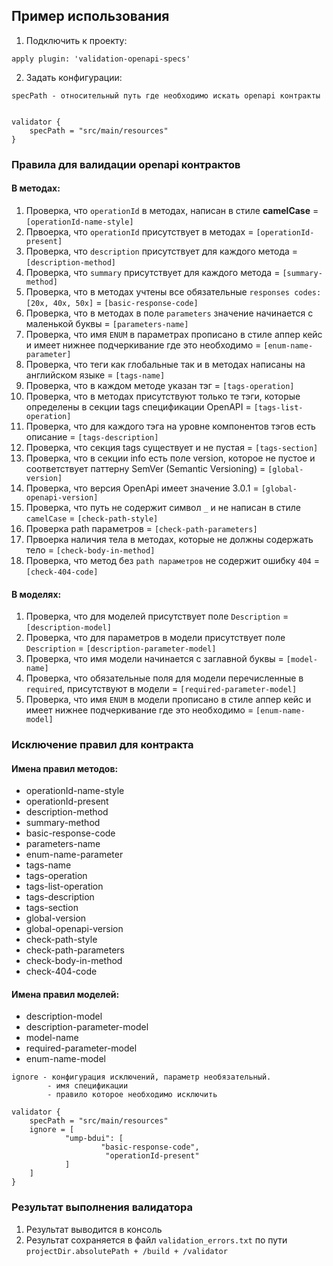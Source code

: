 ## Пример использования
1. Подключить к проекту:
```
apply plugin: 'validation-openapi-specs'
```
2. Задать конфигурации:
```
specPath - относительный путь где необходимо искать openapi контракты


validator {
    specPath = "src/main/resources"
}
```

### Правила для валидации openapi контрактов
#### В методах:
1. Проверка, что `operationId` в методах, написан в стиле **camelCase** = `[operationId-name-style]`
2. Првоерка, что `operationId` присутствует в методах = `[operationId-present]`
3. Проверка, что `description` присутствует для каждого метода = `[description-method]`
4. Проверка, что `summary` присутствует для каждого метода = `[summary-method]`
5. Проверка, что в методах учтены все обязательные `responses codes: [20x, 40x, 50x]` = `[basic-response-code]`
6. Проверка, что в методах в поле `parameters` значение начинается с маленькой буквы = `[parameters-name]`
7. Проверка, что имя `ENUM` в параметрах прописано в стиле аппер кейс и имеет нижнее подчеркивание где это необходимо = `[enum-name-parameter]`
8. Проверка, что теги как глобальные так и в методах написаны на английском языке = `[tags-name]`
9. Проверка, что в каждом методе указан тэг = `[tags-operation]`
10. Проверка, что в методах присутствуют только те тэги, которые определены в секции tags спецификации OpenAPI = `[tags-list-operation]`
11. Проверка, что для каждого тэга на уровне компонентов тэгов есть описание = `[tags-description]`
12. Проверка, что секция tags существует и не пустая = `[tags-section]`
13. Проверка, что в секции info есть поле version, которое не пустое и соответствует паттерну SemVer (Semantic Versioning) = `[global-version]`
14. Проверка, что версия OpenApi имеет значение 3.0.1 = `[global-openapi-version]`
15. Проверка, что путь не содержит символ `_` и не написан в стиле `camelCase` = `[check-path-style]`
16. Проверка path параметров = `[check-path-parameters]`
17. Првоерка наличия тела в методах, которые не должны содержать тело = `[check-body-in-method]`
18. Проверка, что метод без `path параметров` не содержит ошибку `404` = `[check-404-code]`
#### В моделях:
1. Проверка, что для моделей присутствует поле `Description` = `[description-model]`
2. Проверка, что для параметров в модели присутствует поле `Description` = `[description-parameter-model]`
3. Проверка, что имя модели начинается с заглавной буквы = `[model-name]`
4. Проверка, что обязательные поля для модели перечисленные в `required`, присутствуют в модели = `[required-parameter-model]`
5. Проверка, что имя `ENUM` в модели прописано в стиле аппер кейс и имеет нижнее подчеркивание где это необходимо = `[enum-name-model]`

### Исключение правил для контракта
#### Имена правил методов:
- operationId-name-style
- operationId-present
- description-method
- summary-method
- basic-response-code
- parameters-name
- enum-name-parameter
- tags-name
- tags-operation
- tags-list-operation
- tags-description
- tags-section
- global-version
- global-openapi-version
- check-path-style
- check-path-parameters
- check-body-in-method
- check-404-code

#### Имена правил моделей:
- description-model
- description-parameter-model
- model-name
- required-parameter-model
- enum-name-model

```
ignore - конфигурация исключений, параметр необязательный.
        - имя спецификации
        - правило которое необходимо исключить
        
validator {
    specPath = "src/main/resources"
    ignore = [
            "ump-bdui": [
                    "basic-response-code",
                     "operationId-present"
            ]
    ]
}

```
### Результат выполнения валидатора
1. Результат выводится в консоль
2. Результат сохраняется в файл `validation_errors.txt` по пути `projectDir.absolutePath + /build + /validator`